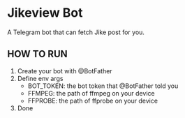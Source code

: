 # Jikeview Bot

A Telegram bot that can fetch Jike post for you.

## HOW TO RUN

1. Create your bot with @BotFather
2. Define env args
    - BOT_TOKEN: the bot token that @BotFather told you
    - FFMPEG: the path of ffmpeg on your device
    - FFPROBE: the path of ffprobe on your device
3. Done